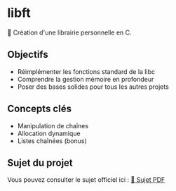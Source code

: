 # libft

🔧 Création d'une librairie personnelle en C.

## Objectifs
- Réimplémenter les fonctions standard de la libc
- Comprendre la gestion mémoire en profondeur
- Poser des bases solides pour tous les autres projets

## Concepts clés
- Manipulation de chaînes
- Allocation dynamique
- Listes chaînées (bonus)

## Sujet du projet
Vous pouvez consulter le sujet officiel ici : [📑 Sujet PDF](./libft.subject.pdf)
